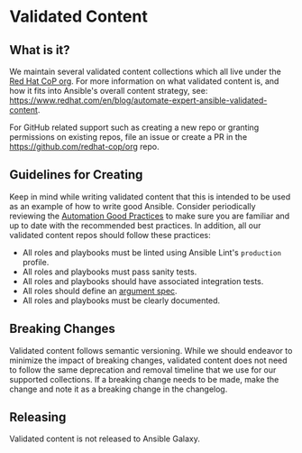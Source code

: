 # Validated Content

## What is it?

We maintain several validated content collections which all live under the [Red Hat CoP org](https://github.com/redhat-cop).  For more information on what validated content is, and how it fits into Ansible's overall content strategy, see: https://www.redhat.com/en/blog/automate-expert-ansible-validated-content.

For GitHub related support such as creating a new repo or granting permissions on existing repos, file an issue or create a PR in the https://github.com/redhat-cop/org repo.

## Guidelines for Creating

Keep in mind while writing validated content that this is intended to be used as an example of how to write good Ansible. Consider periodically reviewing the [Automation Good Practices](https://github.com/redhat-cop/automation-good-practices) to make sure you are familiar and up to date with the recommended best practices. In addition, all our validated content repos should follow these practices:

* All roles and playbooks must be linted using Ansible Lint's `production` profile.
* All roles and playbooks must pass sanity tests.
* All roles and playbooks should have associated integration tests.
* All roles should define an [argument spec](https://docs.ansible.com/ansible/latest/playbook_guide/playbooks_reuse_roles.html#role-argument-validation).
* All roles and playbooks must be clearly documented.

## Breaking Changes

Validated content follows semantic versioning. While we should endeavor to minimize the impact of breaking changes, validated content does not need to follow the same deprecation and removal timeline that we use for our supported collections. If a breaking change needs to be made, make the change and note it as a breaking change in the changelog.

## Releasing

Validated content is not released to Ansible Galaxy.
